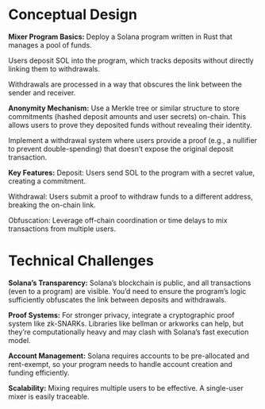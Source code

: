 # Conceptual Design

**Mixer Program Basics:**
Deploy a Solana program written in Rust that manages a pool of funds.

Users deposit SOL into the program, which tracks deposits without directly linking them to withdrawals.

Withdrawals are processed in a way that obscures the link between the sender and receiver.

**Anonymity Mechanism:**
Use a Merkle tree or similar structure to store commitments (hashed deposit amounts and user secrets) on-chain. This allows users to prove they deposited funds without revealing their identity.

Implement a withdrawal system where users provide a proof (e.g., a nullifier to prevent double-spending) that doesn’t expose the original deposit transaction.

**Key Features:**
Deposit: Users send SOL to the program with a secret value, creating a commitment.

Withdrawal: Users submit a proof to withdraw funds to a different address, breaking the on-chain link.

Obfuscation: Leverage off-chain coordination or time delays to mix transactions from multiple users.

# Technical Challenges
**Solana’s Transparency:**
Solana’s blockchain is public, and all transactions (even to a program) are visible. You’d need to ensure the program’s logic sufficiently obfuscates the link between deposits and withdrawals.

**Proof Systems:**
For stronger privacy, integrate a cryptographic proof system like zk-SNARKs. Libraries like bellman or arkworks can help, but they’re computationally heavy and may clash with Solana’s fast execution model.

**Account Management:**
Solana requires accounts to be pre-allocated and rent-exempt, so your program needs to handle account creation and funding efficiently.

**Scalability:**
Mixing requires multiple users to be effective. A single-user mixer is easily traceable.


